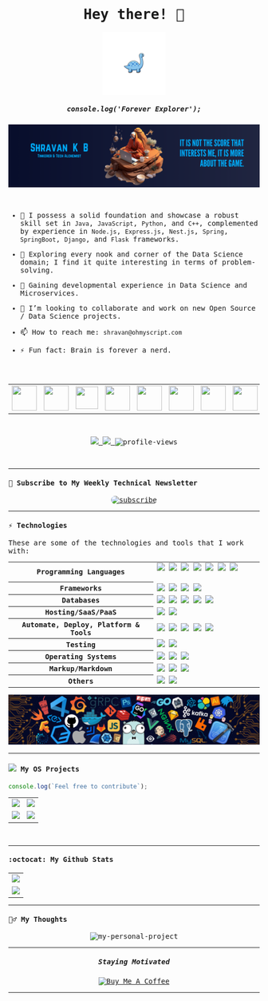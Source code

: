 <samp>
<p align="center">
  <h1 align="center">Hey there! 👋  </h1>
</p>

<p align="center">
  <img align="center" width="25%" src="/assets/dino.png" alt="header"/>
  <br>
  <h5 align="center">console.log('Forever Explorer');</h5>
</p>

<p align="center">
  <img src="assets/bannerv1.png" alt="Banner"/>
</p>


<br>

- 🔭 I possess a solid foundation and showcase a robust skill set in `Java`, `JavaScript`, `Python`, and `C++`, complemented by experience in `Node.js`, `Express.js`, `Nest.js`, `Spring`, `SpringBoot`, `Django`, and `Flask` frameworks.
  
- 🐾 Exploring every nook and corner of the Data Science domain; I find it quite interesting in terms of problem-solving.
  
- 🌱 Gaining developmental experience in Data Science and Microservices.
  
- 👯 I’m looking to collaborate and work on new Open Source / Data Science projects.
  
- 📫 How to reach me: `shravan@ohmyscript.com`
  
- ⚡ Fun fact: Brain is forever a nerd.

<br><br>

<table align="center">
  <tr>
    <td>
      <a title="Portfolio" href="https://ohmyscript.com/">
        <img src="https://iamskb258154309.files.wordpress.com/2020/07/cropped-circle-cropped.png" width="50" height="50" />
      </a>
    </td>
    <td>
      <a title="DEV.to" href="https://dev.to/shravan20">
        <img src="https://cdn3.iconfinder.com/data/icons/logos-and-brands-adobe/512/84_Dev-512.png" width="50" height="50" />
      </a>
    </td>
    <td>
      <a title="Medium" href="https://medium.com/@shravan20">
        <img src="https://cdn.mos.cms.futurecdn.net/uazw6gFQuEC29mxMM55Tpb-1200-80.jpg" width="45" height="45" />
      </a>
    </td>
    <td>
      <a title="LinkedIn" href="https://www.linkedin.com/in/shravan20/">
        <img src="https://cdn4.iconfinder.com/data/icons/social-media-and-logos-11/32/Logo_LinkedIn-512.png" width="50" height="50" />
      </a>
    </td>
    <td>
      <a title="Email" href="mailto:shravan@ohmyscript.com">
        <img src="https://cdn4.iconfinder.com/data/icons/social-media-and-logos-11/32/Logo_Gmail_envelope_letter_email-512.png" width="50" height="50" />
      </a>
    </td>
    <td>
      <a title="Stackoverflow" href="https://stackoverflow.com/users/11899809/shravan20">
        <img src="https://cdn0.iconfinder.com/data/icons/social-media-and-logos-11/32/logo_stackoverflow_Stack_overflow-512.png" width="50" height="50" />
      </a>
    </td>
    <td>
      <a title="Twitter" href="https://x.com/shravan20_">
        <img src="https://cdn2.iconfinder.com/data/icons/threads-by-instagram/24/x-logo-twitter-new-brand-contained-outline-64.png" width="50" height="50" />
      </a>
    </td>
    <td>
      <a title="Calendly" href="https://cal.com/shravan20">
        <img src="https://cdn4.iconfinder.com/data/icons/35-education-and-school-4/512/08_Calenday-512.png" width="50" height="50" />
      </a>
    </td>
</table>

<br>

<p align="center">
  <a href="https://github.com/shravan20" target="_blank">
    <img src="https://img.shields.io/github/followers/shravan20?label=Follow%20Me&style=social"/>
  </a>
  
  <a href="https://nervous-spruce-c3486.netlify.app/" target="_blank">
    <img src="https://img.shields.io/badge/check-portfolio-pink?style=flat-square&logo=jupyter&logoColor=red"/>
  </a>

  <img src="https://komarev.com/ghpvc/?username=shravan20&label=Profile+Views" alt="profile-views">
</p>




<br>

---


#### 💌 Subscribe to My Weekly Technical Newsletter


<p align="center">
<a href="https://newsletter.ohmyscript.com/" target="_blank"><img src="https://dev-to-uploads.s3.amazonaws.com/uploads/articles/bxkmbbensmp91vst5vm9.png" alt="subscribe" style="border-radius:10px;"></a>
</p>

---

#### ⚡ Technologies

These are some of the technologies and tools that I work with:

<table style="width:100%">
 <tr>
    <th>Programming Languages</th>
    <td> 
      <img src="https://img.shields.io/badge/-JavaScript-black?style=flat-square&logo=javascript" />
      <img src="https://img.shields.io/badge/-Nodejs-339933?style=flat-square&logo=Node.js&logoColor=white" />
      <img src="https://img.shields.io/badge/-TypeScript-007ACC?style=flat-square&logo=typescript&logoColor=white" />      
      <img src="https://img.shields.io/badge/-Java-007396?style=flat-square&logo=java" />
      <img src="https://img.shields.io/badge/-PHP-787CB5?style=flat-square&logo=PHP&logoColor=black" />
      <img src="https://img.shields.io/badge/-C++-787CB5?style=flat-square&logo=c%2B%2B&logoColor=Crayola" />
      <img src="https://img.shields.io/badge/-Python-ffff47?style=flat-square&logo=python" />      
   </td>
  </tr>
  <tr>
    <th>Frameworks</th>
    <td>
      <img src="https://img.shields.io/badge/-Express.js-000000?style=flat-square&logo=express&logoColor=white" />
      <img src="https://img.shields.io/badge/Spring_Boot-grey.svg?&style=flat-square&logo=spring-boot&logoColor=light-green" />
      <img src="https://img.shields.io/badge/-React.js-black?style=flat-square&logo=react&logoColor=Crayola" />
      <img src="https://img.shields.io/badge/-redux-black?style=flat-square&logo=redux&logoColor=violet" />
    </td>
  </tr>
  <tr>
    <th>Databases</th>
    <td>
      <img src="https://img.shields.io/badge/-MongoDB-black?style=flat-square&logo=mongodb" />
      <img src="https://img.shields.io/badge/PostgreSQL-316192.svg?&style=flat-square&logo=postgresql&logoColor=white" />
      <img src="https://img.shields.io/badge/-MySQL-4479A1?style=flat-square&logo=mysql&logoColor=white" />
      <img src="https://img.shields.io/badge/SQLite-07405E?style=flat-square&logo=sqlite&logoColor=white" />
      <img src="https://img.shields.io/badge/-Redis-DC382D?style=flat-square&logo=redis&logoColor=white" />
    </td>
  </tr>
  <tr>
    <th>Hosting/SaaS/PaaS</th>
    <td>
      <img src="https://img.shields.io/badge/Firebase-FFCA28?style=flat-square&logo=firebase&logoColor=white" />
      <img src="https://img.shields.io/badge/heroku%20-%23430098.svg?&style=flat-square&logo=heroku&logoColor=white" />
    </td>
  </tr>
  <tr>
    <th>Automate, Deploy, Platform & Tools</th>
    <td>
      <img src="https://img.shields.io/badge/-Docker-2496ED?style=flat-square&logo=docker&logoColor=white" />
      <img src="https://img.shields.io/badge/-Jenkins-DC382D?style=flat-square&logo=jenkins&logoColor=white" />
      <img src="https://img.shields.io/badge/-Git-black?style=flat-square&logo=git" /> 
      <img src="https://img.shields.io/badge/nginx%20-%23009639.svg?&style=flat-square&logo=nginx&logoColor=white" /> 
      <img src="https://img.shields.io/badge/-GitHub-181717?style=flat-square&logo=github" />
    </td>
  </tr>
  <tr>
    <th>Testing</th>
    <td>
      <img src="https://img.shields.io/badge/-Mocha-%238D6748?style=flat-square&logo=mocha&logoColor=white" />
      <img src="https://img.shields.io/badge/Junit5-25A162.svg?&style=flat-square&logo=postgresql&logoColor=white" />
    </td>
  </tr>
  <tr>
    <th>Operating Systems</th>
    <td>
      <img src="https://img.shields.io/badge/Linux-FCC624?style=flat-square&logo=linux&logoColor=black" />
      <img src="https://img.shields.io/badge/Windows-0078D6?style=flat-square&logo=windows&logoColor=white" />
      <img src="https://img.shields.io/badge/mac%20os-000000.svg?&style=flat-square&logo=apple&logoColor=white" />
    </td>
  </tr>
  <tr>
    <th>Markup/Markdown</th>
    <td>
      <img src="https://img.shields.io/badge/-HTML5-E34F26?style=flat-square&logo=html5&logoColor=white" />
      <img src="https://img.shields.io/badge/Markdown-%23000000.svg?&style=flat-square&logo=markdown&logoColor=white" />
      <img src="https://img.shields.io/badge/-CSS3-1572B6?style=flat-square&logo=css3" />
    </td>
  </tr>
  <tr>
    <th>Others</th>
    <td>
      <img src="https://img.shields.io/badge/-RaspberryPi-C51A4A?style=flat-square&logo=raspberry-pi&logoColor=white" />
      <img src="https://img.shields.io/badge/-Arduino-00979D?style=flat-square&logo=Arduino&logoColor=white" />
    </td>
  </tr>
  
</table>


<p align="center">
  <img src="assets/header.png" alt="header"/>
</p>


---

#### <img src="https://media.giphy.com/media/WUlplcMpOCEmTGBtBW/giphy.gif" width="30"> My OS Projects  

```javascript
console.log(`Feel free to contribute`);
```

<table>
  <tr>
    <td>
      <a href="https://github.com/shravan20/LearningResources">
        <img src="https://github-readme-stats.vercel.app/api/pin/?username=shravan20&repo=LearningResources&theme=algolia" />
      </a>
    </td>
    <td>
      <a href="https://github.com/shravan20/github-readme-quotes">
        <img src="https://github-readme-stats.vercel.app/api/pin/?username=shravan20&repo=github-readme-quotes&theme=algolia" />
      </a>
    </td>
  </tr>
  <tr>
    <td>
      <a href="https://github.com/shravan20/software-installation-guides">
        <img src="https://github-readme-stats.vercel.app/api/pin/?username=shravan20&repo=software-installation-guides&theme=algolia" />
      </a>
    </td>
    <td>
      <a href="https://github.com/idodav/sharkio">
        <img src="https://github-readme-stats.vercel.app/api/pin/?username=idodav&repo=sharkio&theme=algolia" />
      </a>
    </td>
  </tr>
</table>


<br>


---

#### :octocat:  My Github Stats

<table align="center">
  <tr>
    <td align="center">
      <a href="https://github.com/shravan20">
        <img src="https://github-readme-stats.vercel.app/api?username=shravan20&show_icons=true&theme=algolia" />
      </a>
    </td>
  </tr>
  <tr>
    <td align="center">
      <a href="https://github.com/shravan20">
        <img src="https://github-readme-streak-stats.herokuapp.com/?user=shravan20&theme=algolia#version3" />
      </a>
    </td>
  </tr>
</table>


---

#### :lotus_position_man: My Thoughts

<p align="center">
  <img src="http://34.168.217.81:3004/quote?&theme=algolia&quotesUrl=https://gist.githubusercontent.com/shravan20/3675eec603b22134e185e50e6fa3ef72/raw/911d1ea7f320cfb6d8826ef5ad24ab9975772d3d/quotes.json" alt="my-personal-project"/>
</p>


---

<p align="center">
  <h5 align="center"> Staying Motivated </h5>
</p>

<p align="center">
<a href="https://www.buymeacoffee.com/shravan20" target="_blank"><img src="https://img.buymeacoffee.com/button-api/?text=Buy me a book&emoji=📖&slug=dexplorer&button_colour=ff7e38&font_colour=000000&font_family=Cookie&outline_colour=000000&coffee_colour=FFDD00" alt="Buy Me A Coffee" height="10%" width="20%" ></a>
</p>

---

</samp>
